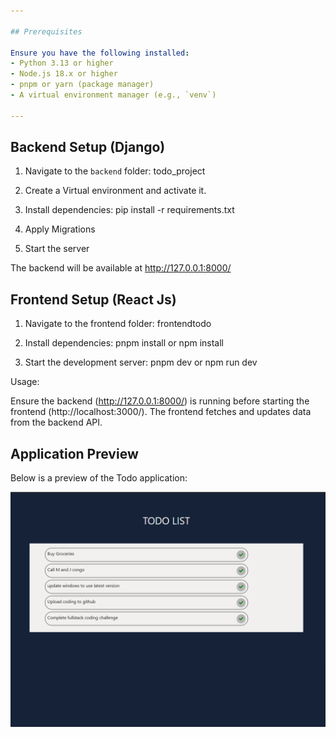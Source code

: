 ```yaml
---

## Prerequisites

Ensure you have the following installed:
- Python 3.13 or higher
- Node.js 18.x or higher
- pnpm or yarn (package manager)
- A virtual environment manager (e.g., `venv`)

---
```


## Backend Setup (Django)

1. Navigate to the `backend` folder:
   todo_project

2. Create a Virtual environment and activate it.

3. Install dependencies:
    pip install -r requirements.txt

4. Apply Migrations

5. Start the server

The backend will be available at http://127.0.0.1:8000/


## Frontend Setup (React Js)
1. Navigate to the frontend folder:
  frontendtodo

2.  Install dependencies:
  pnpm install or npm install 

3. Start the development server:
  pnpm dev or npm run dev

Usage: 

Ensure the backend (http://127.0.0.1:8000/) is running before starting the frontend (http://localhost:3000/).
The frontend fetches and updates data from the backend API.

## Application Preview

Below is a preview of the Todo application:

![Todo App Screenshot](/frontendtodo/public/todo.png)